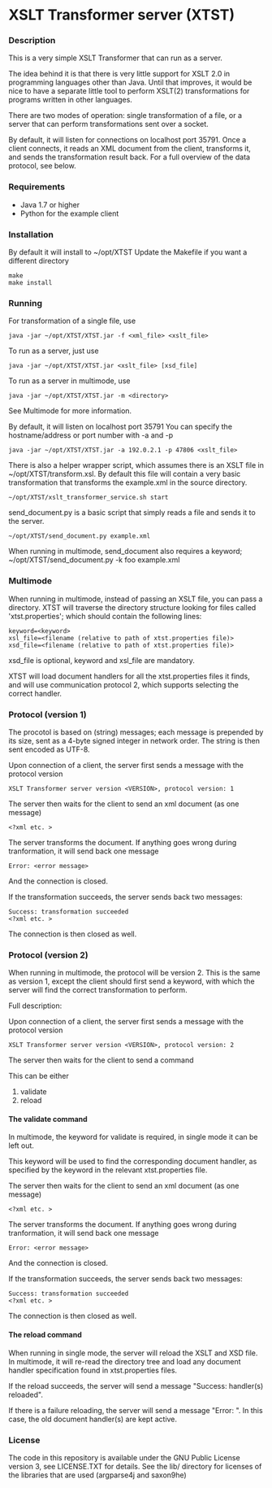 
# XSLT Transformer server (XTST)

### Description

This is a very simple XSLT Transformer that can run as a server.

The idea behind it is that there is very little support for XSLT 2.0 in
programming languages other than Java. Until that improves, it would be
nice to have a separate little tool to perform XSLT(2) transformations
for programs written in other languages.

There are two modes of operation: single transformation of a file, or a
server that can perform transformations sent over a socket.

By default, it will listen for connections on localhost port 35791. Once a client connects, it reads an XML document from the client, transforms it, and sends the transformation result back. For a full overview of the data protocol, see below.

### Requirements

* Java 1.7 or higher
* Python for the example client

### Installation

By default it will install to ~/opt/XTST
Update the Makefile if you want a different directory

    make
    make install


### Running

For transformation of a single file, use

    java -jar ~/opt/XTST/XTST.jar -f <xml_file> <xslt_file>

To run as a server, just use

    java -jar ~/opt/XTST/XTST.jar <xslt_file> [xsd_file]

To run as a server in multimode, use

    java -jar ~/opt/XTST/XTST.jar -m <directory>

See Multimode for more information.

By default, it will listen on localhost port 35791
You can specify the hostname/address or port number with -a and -p

    java -jar ~/opt/XTST/XTST.jar -a 192.0.2.1 -p 47806 <xslt_file>

There is also a helper wrapper script, which assumes there is an XSLT
file in ~/opt/XTST/transform.xsl. By default this file will contain a
very basic transformation that transforms the example.xml in the source
directory.

    ~/opt/XTST/xslt_transformer_service.sh start

send_document.py is a basic script that simply reads a file and sends it to the server.

    ~/opt/XTST/send_document.py example.xml

When running in multimode, send_document also requires a keyword;
    ~/opt/XTST/send_document.py -k foo example.xml

### Multimode

When running in multimode, instead of passing an XSLT file, you can
pass a directory. XTST will traverse the directory structure looking for files called 'xtst.properties'; which should contain the following lines:

    keyword=<keyword>
    xsl_file=<filename (relative to path of xtst.properties file)>
    xsd_file=<filename (relative to path of xtst.properties file)>

xsd_file is optional, keyword and xsl_file are mandatory.

XTST will load document handlers for all the xtst.properties files it finds, and will use communication protocol 2, which supports selecting the correct handler.




### Protocol (version 1)

The procotol is based on (string) messages; each message is prepended by
its size, sent as a 4-byte signed integer in network order. The string
is then sent encoded as UTF-8.

Upon connection of a client, the server first sends a message with the protocol version

    XSLT Transformer server version <VERSION>, protocol version: 1

The server then waits for the client to send an xml document (as one message)

    <?xml etc. >

The server transforms the document. If anything goes wrong during tranformation, it will send back one message

    Error: <error message>

And the connection is closed.

If the transformation succeeds, the server sends back two messages:

    Success: transformation succeeded
    <?xml etc. >

The connection is then closed as well.

### Protocol (version 2)

When running in multimode, the protocol will be version 2. This is
the same as version 1, except the client should first send a keyword,
with which the server will find the correct transformation to perform.

Full description:

Upon connection of a client, the server first sends a message with the protocol version

    XSLT Transformer server version <VERSION>, protocol version: 2

The server then waits for the client to send a command
    <command>

This can be either

1. validate <keyword>
2. reload

#### The validate command

In multimode, the keyword for validate is required, in single mode it can be left out.

This keyword will be used to find the corresponding document handler, as specified by the keyword in the relevant xtst.properties file.

The server then waits for the client to send an xml document (as one message)

    <?xml etc. >

The server transforms the document. If anything goes wrong during tranformation, it will send back one message

    Error: <error message>

And the connection is closed.

If the transformation succeeds, the server sends back two messages:

    Success: transformation succeeded
    <?xml etc. >

The connection is then closed as well.

#### The reload command

When running in single mode, the server will reload the XSLT and XSD file. In multimode,
it will re-read the directory tree and load any document handler specification found in xtst.properties files.

If the reload succeeds, the server will send a message "Success: handler(s) reloaded".

If there is a failure reloading, the server will send a message "Error: <failure>". In this case, the old document handler(s) are kept active.

### License

The code in this repository is available under the GNU Public License version 3, see LICENSE.TXT for details.
See the lib/ directory for licenses of the libraries that are used (argparse4j and saxon9he)

